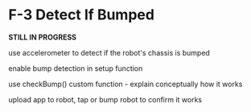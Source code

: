 # F-3 Detect If Bumped

**STILL IN PROGRESS**

use accelerometer to detect if the robot's chassis is bumped

enable bump detection in setup function

use checkBump\(\) custom function - explain conceptually how it works

upload app to robot, tap or bump robot to confirm it works



